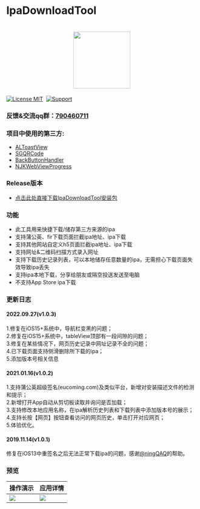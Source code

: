 # IpaDownloadTool
<h1 align="center">
  <img src="http://www.zxlee.cn/IpaDownloadToolLogo.png" width="150" height="150"/>
</h1> 

[![License MIT](https://img.shields.io/badge/license-MIT-green.svg?style=flat)](https://raw.githubusercontent.com/skx926/KSPhotoBrowser/master/LICENSE)&nbsp;
[![Support](https://img.shields.io/badge/support-iOS%208.0%2B%20-blue.svg?style=flat)](https://www.apple.com/nl/ios/)&nbsp;
### 反馈&交流qq群：[790460711](https://jq.qq.com/?_wv=1027&k=vU2fKZZH)
### 项目中使用的第三方:
* [ALToastView](https://github.com/alexleutgoeb/ALToastView)
* [SGQRCode](https://github.com/kingsic/SGQRCode)
* [BackButtonHandler](https://github.com/onegray/UIViewController-BackButtonHandler)
* [NJKWebViewProgress](https://github.com/ninjinkun/NJKWebViewProgress)
### Release版本
* [点击此处直接下载IpaDownloadTool安装包](https://static.ifafu.cn/IpaDownloadTool.ipa)
### 功能
* 此工具用来快捷下载/储存第三方来源的ipa
* 支持蒲公英、fir下载页面拦截ipa地址、ipa下载
* 支持其他网站自定义h5页面拦截ipa地址、ipa下载
* 支持网址&二维码扫描方式录入网址
* 支持下载历史记录列表，可以本地储存任意数量的ipa，无需担心下载页面失效导致ipa丢失
* 支持ipa本地下载，分享给朋友或隔空投送发送至电脑
* 不支持App Store ipa下载
### 更新日志
#### 2022.09.27(v1.0.3)
1.修复在iOS15+系统中，导航栏变黑的问题；  
2.修复在iOS15+系统中，tableView顶部有一段间隙的问题；  
3.修复在某些情况下，网页历史记录中网址记录不全的问题；  
4.已下载页面支持侧滑删除所下载的ipa；  
5.添加版本号相关信息
#### 2021.01.16(v1.0.2)
1.支持蒲公英超级签名(eucoming.com)及类似平台，新增对安装描述文件的检测和提示；  
2.新增打开App自动从剪切板读取并询问是否加载；  
3.支持修改本地应用名称，在ipa解析历史列表和下载列表中添加版本号的展示；  
4.支持长按【网页】按钮查看访问的网页历史，单击打开对应网页；  
5.体验优化。
#### 2019.11.14(v1.0.1)
修复在iOS13中重签名之后无法正常下载ipa的问题，感谢[@ningQAQ](https://github.com/ningQAQ)的帮助。
### 预览
操作演示 | 应用详情   
-|-
![](http://www.zxlee.cn/IpaDownloadToolDemo.gif) | ![](https://upload-images.jianshu.io/upload_images/17729343-ab4b953d0a0696a4.png?imageMogr2/auto-orient/strip%7CimageView2/2/w/1240) |
